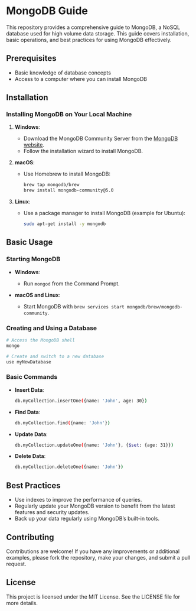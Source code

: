 # MongoDB Guide

This repository provides a comprehensive guide to MongoDB, a NoSQL database used for high volume data storage. This guide covers installation, basic operations, and best practices for using MongoDB effectively.

## Prerequisites

- Basic knowledge of database concepts
- Access to a computer where you can install MongoDB

## Installation

### Installing MongoDB on Your Local Machine

1. **Windows**:
   - Download the MongoDB Community Server from the [MongoDB website](https://www.mongodb.com/try/download/community).
   - Follow the installation wizard to install MongoDB.

2. **macOS**:
   - Use Homebrew to install MongoDB:
     ```bash
     brew tap mongodb/brew
     brew install mongodb-community@5.0
     ```

3. **Linux**:
   - Use a package manager to install MongoDB (example for Ubuntu):
     ```bash
     sudo apt-get install -y mongodb
     ```

## Basic Usage

### Starting MongoDB

- **Windows**:
  - Run `mongod` from the Command Prompt.

- **macOS and Linux**:
  - Start MongoDB with `brew services start mongodb/brew/mongodb-community`.

### Creating and Using a Database

```bash
# Access the MongoDB shell
mongo

# Create and switch to a new database
use myNewDatabase
```

### Basic Commands

- **Insert Data**:
  ```bash
  db.myCollection.insertOne({name: 'John', age: 30})
  ```

- **Find Data**:
  ```bash
  db.myCollection.find({name: 'John'})
  ```

- **Update Data**:
  ```bash
  db.myCollection.updateOne({name: 'John'}, {$set: {age: 31}})
  ```

- **Delete Data**:
  ```bash
  db.myCollection.deleteOne({name: 'John'})
  ```

## Best Practices

- Use indexes to improve the performance of queries.
- Regularly update your MongoDB version to benefit from the latest features and security updates.
- Back up your data regularly using MongoDB’s built-in tools.

## Contributing

Contributions are welcome! If you have any improvements or additional examples, please fork the repository, make your changes, and submit a pull request.

## License

This project is licensed under the MIT License. See the LICENSE file for more details.
